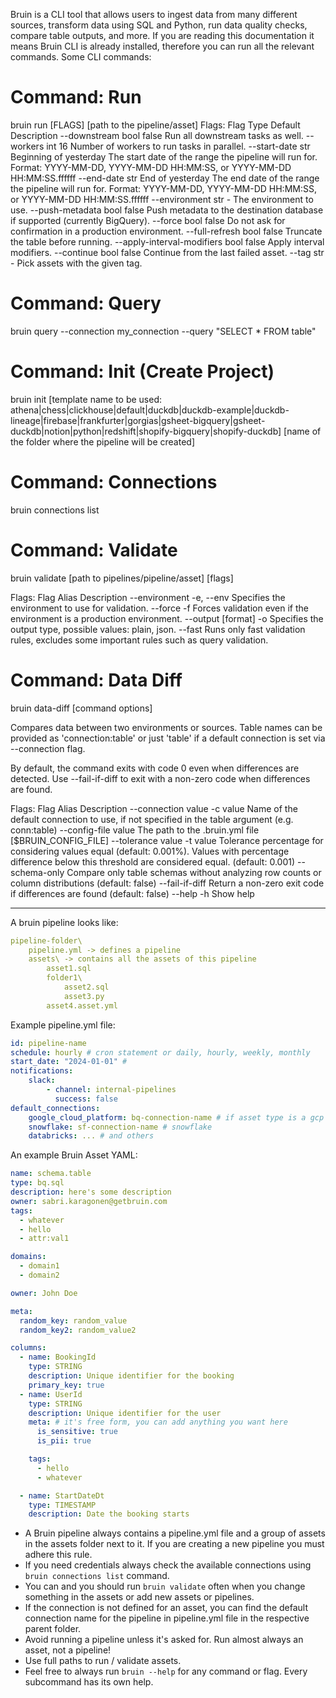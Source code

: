 Bruin is a CLI tool that allows users to ingest data from many different sources, transform data using SQL and Python, run data quality checks, compare table outputs, and more. If you are reading this documentation it means Bruin CLI is already installed, therefore you can run all the relevant commands.
Some CLI commands:

# Command: Run
bruin run [FLAGS] [path to the pipeline/asset]
Flags:
Flag	Type	Default	Description
--downstream	bool	false	Run all downstream tasks as well.
--workers	int	16	Number of workers to run tasks in parallel.
--start-date	str	Beginning of yesterday	The start date of the range the pipeline will run for. Format: YYYY-MM-DD, YYYY-MM-DD HH:MM:SS, or YYYY-MM-DD HH:MM:SS.ffffff
--end-date	str	End of yesterday	The end date of the range the pipeline will run for. Format: YYYY-MM-DD, YYYY-MM-DD HH:MM:SS, or YYYY-MM-DD HH:MM:SS.ffffff
--environment	str	-	The environment to use.
--push-metadata	bool	false	Push metadata to the destination database if supported (currently BigQuery).
--force	bool	false	Do not ask for confirmation in a production environment.
--full-refresh	bool	false	Truncate the table before running.
--apply-interval-modifiers	bool	false	Apply interval modifiers.
--continue	bool	false	Continue from the last failed asset.
--tag	str	-	Pick assets with the given tag.

# Command: Query
bruin query --connection my_connection --query "SELECT * FROM table"

# Command: Init (Create Project)
bruin init  [template name to be used: athena|chess|clickhouse|default|duckdb|duckdb-example|duckdb-lineage|firebase|frankfurter|gorgias|gsheet-bigquery|gsheet-duckdb|notion|python|redshift|shopify-bigquery|shopify-duckdb] [name of the folder where the pipeline will be created]

# Command: Connections
bruin connections list

# Command: Validate
bruin validate [path to pipelines/pipeline/asset] [flags]

Flags:
Flag	Alias	Description
--environment	-e, --env	Specifies the environment to use for validation.
--force	-f	Forces validation even if the environment is a production environment.
--output [format]	-o	Specifies the output type, possible values: plain, json.
--fast		Runs only fast validation rules, excludes some important rules such as query validation.

# Command: Data Diff
bruin data-diff [command options]

Compares data between two environments or sources. Table names can be provided as 'connection:table' or just 'table' if a default connection is set via --connection flag.

By default, the command exits with code 0 even when differences are detected. Use --fail-if-diff to exit with a non-zero code when differences are found.

Flags:
Flag	Alias	Description
--connection value	-c value	Name of the default connection to use, if not specified in the table argument (e.g. conn:table)
--config-file value		The path to the .bruin.yml file [$BRUIN_CONFIG_FILE]
--tolerance value	-t value	Tolerance percentage for considering values equal (default: 0.001%). Values with percentage difference below this threshold are considered equal. (default: 0.001)
--schema-only		Compare only table schemas without analyzing row counts or column distributions (default: false)
--fail-if-diff                          Return a non-zero exit code if differences are found (default: false)
--help	-h	Show help

------

A bruin pipeline looks like:
```yaml
pipeline-folder\
    pipeline.yml -> defines a pipeline
    assets\ -> contains all the assets of this pipeline
        asset1.sql
        folder1\
            asset2.sql
            asset3.py
        asset4.asset.yml
```

Example pipeline.yml file:
```yaml
id: pipeline-name
schedule: hourly # cron statement or daily, hourly, weekly, monthly
start_date: "2024-01-01" # 
notifications:
    slack:
        - channel: internal-pipelines
          success: false
default_connections:
    google_cloud_platform: bq-connection-name # if asset type is a gcp type, it uses this connection if not defined in the asset
    snowflake: sf-connection-name # snowflake
    databricks: ... # and others
```


An example Bruin Asset YAML:
```yaml
name: schema.table
type: bq.sql
description: here's some description
owner: sabri.karagonen@getbruin.com
tags:
  - whatever
  - hello
  - attr:val1

domains:
  - domain1
  - domain2

owner: John Doe

meta:
  random_key: random_value
  random_key2: random_value2

columns:
  - name: BookingId
    type: STRING
    description: Unique identifier for the booking
    primary_key: true
  - name: UserId
    type: STRING
    description: Unique identifier for the user
    meta: # it's free form, you can add anything you want here
      is_sensitive: true
      is_pii: true

    tags:
      - hello
      - whatever

  - name: StartDateDt
    type: TIMESTAMP
    description: Date the booking starts
```


* A Bruin pipeline always contains a pipeline.yml file and a group of assets in the assets folder next to it. If you are creating a new pipeline you must adhere this rule.
* If you need credentials always check the available connections using `bruin connections list` command.
* You can and you should run `bruin validate` often when you change something in the assets or add new assets or pipelines.
* If the connection is not defined for an asset, you can find the default connection name for the pipeline in pipeline.yml file in the respective parent folder.
* Avoid running a pipeline unless it's asked for. Run almost always an asset, not a pipeline!
* Use full paths to run / validate assets.
* Feel free to always run `bruin --help` for any command or flag. Every subcommand has its own help.
